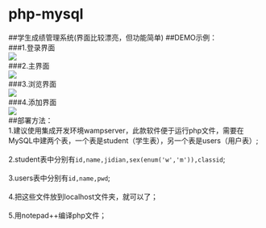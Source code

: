 # php-mysql
##学生成绩管理系统(界面比较漂亮，但功能简单)
##DEMO示例：</br>
###1.登录界面
<br>![](https://github.com/6688jingtian/php-mysql/raw/master/images/one.png)</br>
###2.主界面
<br>![](https://github.com/6688jingtian/php-mysql/raw/master/images/two.png)</br>
###3.浏览界面
<br>![](https://github.com/6688jingtian/php-mysql/raw/master/images/three.png)</br>
###4.添加界面
<br>![](https://github.com/6688jingtian/php-mysql/raw/master/images/four.png)</br>
##部署方法：
<br>1.建议使用集成开发环境wampserver，此款软件便于运行php文件，需要在MySQL中建两个表，一个表是student（学生表），另一个表是users（用户表）;</br>
<br>2.student表中分别有`id,name,jidian,sex(enum('w','m')),classid`;</br>
<br>3.users表中分别有`id,name,pwd`;</br>
<br>4.把这些文件放到localhost文件夹，就可以了；</br>
<br>5.用notepad++编译php文件；</br>
